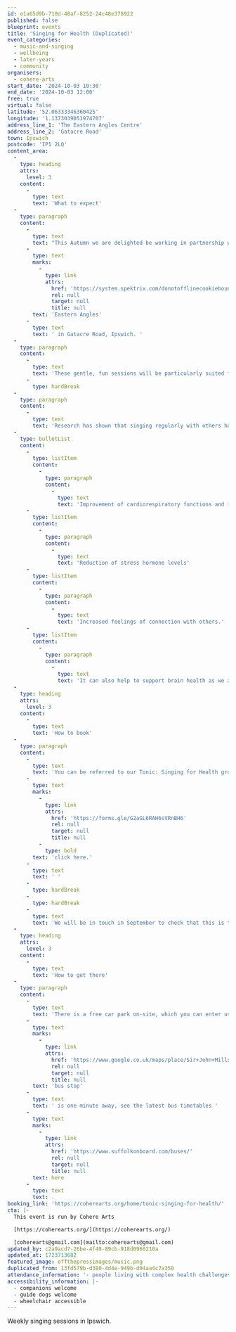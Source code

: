 ```yaml
---
id: e1a65d9b-710d-48af-8252-24c48e378922
published: false
blueprint: events
title: 'Singing for Health (Duplicated)'
event_categories:
  - music-and-singing
  - wellbeing
  - later-years
  - community
organisers:
  - cohere-arts
start_date: '2024-10-03 10:30'
end_date: '2024-10-03 12:00'
free: true
virtual: false
latitude: '52.06333346360425'
longitude: '1.1373039051974707'
address_line_1: 'The Eastern Angles Centre'
address_line_2: 'Gatacre Road'
town: Ipswich
postcode: 'IP1 2LQ'
content_area:
  -
    type: heading
    attrs:
      level: 3
    content:
      -
        type: text
        text: 'What to expect'
  -
    type: paragraph
    content:
      -
        type: text
        text: "This Autumn we are delighted be working in partnership with Ipswich and East Suffolk Alliance (NHS) to offer 12 weekly\_TONIC: Singing for Health sessions at "
      -
        type: text
        marks:
          -
            type: link
            attrs:
              href: 'https://system.spektrix.com/donotofflinecookiebounce/website/CookieBounce.aspx?redirect_url=https%3A%2F%2Feasternangles.co.uk%2F'
              rel: null
              target: null
              title: null
        text: 'Eastern Angles'
      -
        type: text
        text: ' in Gatacre Road, Ipswich. '
  -
    type: paragraph
    content:
      -
        type: text
        text: 'These gentle, fun sessions will be particularly suited for people living with complex health challenges. Sessions will run on Thursday mornings 10:30 – 12:00 from Thursday 3rd October. It’s completely free to attend, and guide dogs/companions warmly welcomed. All activities are completely optional, and it’s fine to join in as much or as little as you want to.'
      -
        type: hardBreak
  -
    type: paragraph
    content:
      -
        type: text
        text: 'Research has shown that singing regularly with others has many health benefits including:'
  -
    type: bulletList
    content:
      -
        type: listItem
        content:
          -
            type: paragraph
            content:
              -
                type: text
                text: 'Improvement of cardiorespiratory functions and immune system'
      -
        type: listItem
        content:
          -
            type: paragraph
            content:
              -
                type: text
                text: 'Reduction of stress hormone levels'
      -
        type: listItem
        content:
          -
            type: paragraph
            content:
              -
                type: text
                text: 'Increased feelings of connection with others.'
      -
        type: listItem
        content:
          -
            type: paragraph
            content:
              -
                type: text
                text: 'It can also help to support brain health as we age'
  -
    type: heading
    attrs:
      level: 3
    content:
      -
        type: text
        text: 'How to book'
  -
    type: paragraph
    content:
      -
        type: text
        text: 'You can be referred to our Tonic: Singing for Health group by your GP or social prescriber, or you can self refer by getting in touch with us directly. To register your interest, '
      -
        type: text
        marks:
          -
            type: link
            attrs:
              href: 'https://forms.gle/G2aGL6RAH6sVRnBH6'
              rel: null
              target: null
              title: null
          -
            type: bold
        text: 'click here.'
      -
        type: text
        text: ' '
      -
        type: hardBreak
      -
        type: hardBreak
      -
        type: text
        text: 'We will be in touch in September to check that this is the right activity for you, and discuss any access needs you may have.'
  -
    type: heading
    attrs:
      level: 3
    content:
      -
        type: text
        text: 'How to get there'
  -
    type: paragraph
    content:
      -
        type: text
        text: 'There is a free car park on-site, which you can enter using the large blue gates located on the right-hand side of Gatacre Road. Other car parks nearby which are pay and display include: South Street Car Park (10 min walk to theatre), Portman Road Car Park (16 min walk to theatre). The closest '
      -
        type: text
        marks:
          -
            type: link
            attrs:
              href: 'https://www.google.co.uk/maps/place/Sir+John+Mills+Theatre/@52.0631843,1.1376062,19.75z/data=!4m12!1m6!3m5!1s0x47d9a1b5f34a8ddd:0xe05bc781d84ef4dd!2sEastern+Angles+Centre!8m2!3d52.0631422!4d1.13732!3m4!1s0x47d9a1b5f9a67d49:0x8856208cee78829a!8m2!3d52.063236!4d1.137275'
              rel: null
              target: null
              title: null
        text: 'bus stop'
      -
        type: text
        text: ' is one minute away, see the latest bus timetables '
      -
        type: text
        marks:
          -
            type: link
            attrs:
              href: 'https://www.suffolkonboard.com/buses/'
              rel: null
              target: null
              title: null
        text: here
      -
        type: text
        text: .
booking_link: 'https://coherearts.org/home/tonic-singing-for-health/'
cta: |-
  This event is run by Cohere Arts

  [https://coherearts.org/](https://coherearts.org/)

  [coherearts@gmail.com](mailto:coherearts@gmail.com)
updated_by: c2a9acd7-26be-4f49-89cb-918d0960210a
updated_at: 1723713682
featured_image: offthepressimages/music.png
duplicated_from: 13fd579b-d380-4d4e-949b-d94aa4c7a350
attendance_information: '- people living with complex health challenges'
accessibility_information: |-
  - companions welcome
  - guide dogs welcome
  - wheelchair accessible
---
```

Weekly singing sessions in Ipswich.